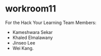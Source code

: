 # workroom11
For the Hack Your Learning
Team Members:
 - Kameshwara Sekar
 - Khaled Elmalawany
 - Jinseo Lee
 - Wei Kang.
